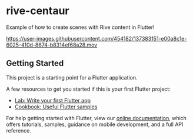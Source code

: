# rive-centaur

Example of how to create scenes with Rive content in Flutter!

https://user-images.githubusercontent.com/454182/137383151-e00a8c1e-6025-410d-8674-b8314ef68a28.mov

## Getting Started

This project is a starting point for a Flutter application.

A few resources to get you started if this is your first Flutter project:

- [Lab: Write your first Flutter app](https://flutter.dev/docs/get-started/codelab)
- [Cookbook: Useful Flutter samples](https://flutter.dev/docs/cookbook)

For help getting started with Flutter, view our
[online documentation](https://flutter.dev/docs), which offers tutorials,
samples, guidance on mobile development, and a full API reference.

